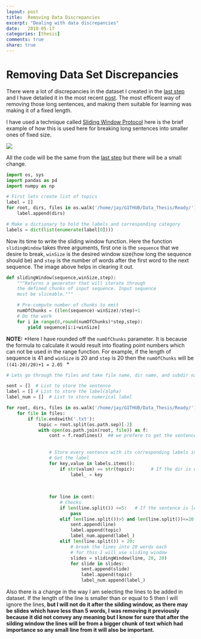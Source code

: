 ```yaml
---
layout: post
title:  Removing Data Discrepancies
excerpt: "Dealing with data discrepancies"
date:   2018-05-17
categories: [thesis]
comments: true
share: true
---
```

# Removing Data Set Discrepancies

There were a lot of discrepancies in the dataset I created in the [last step](https://jdvala.github.io/blog.io/thesis/2018/05/15/Data-Set-Creation.html) and I have detailed it in the most recent [post](https://jdvala.github.io/blog.io/thesis/2018/05/16/Data-Discrepancies.html). The most efficent way of removing those long sentences, and making them suitable for learning was making it of a fixed length. 

I have used a technique called [Sliding Window Protocol](https://en.wikipedia.org/wiki/Sliding_window_protocol) here is the brief example of how this is used here for breaking long sentences into smaller ones of fixed size.

<img src="{{ site.baseurl }}/images/sliding_window.png">

All the code will be the same from the [last step](https://jdvala.github.io/blog.io/thesis/2018/05/15/Data-Set-Creation.html) but there will be a small change.


```python
import os, sys
import pandas as pd
import numpy as np
```


```python
# First lets create list of topics
label = []
for root, dirs, files in os.walk('/home/jay/GITHUB/Data_Thesis/Ready/'):
    label.append(dirs)
```


```python
# Make a dictionary to hold the labels and corresponding category
labels = dict(list(enumerate(label[0])))
```

Now its time to write the sliding window function. Here the function ```slidingWindow``` takes three arguments, first one is the ```sequence``` that we desire to break, ```winSize``` is the desired window size(how long the sequence should be) and ```step``` is the number of words after the first word to the next sequence. The image above helps in clearing it out.


```python
def slidingWindow(sequence,winSize,step):
    """Returns a generator that will iterate through
    the defined chunks of input sequence. Input sequence
    must be sliceable."""

    # Pre-compute number of chunks to emit
    numOfChunks = ((len(sequence)-winSize)/step)+1
    # Do the work
    for i in range(0,round(numOfChunks)*step,step):
        yield sequence[i:i+winSize]
```

**NOTE:** *Here I have rounded off the ```numOfChunks``` parameter. It is because the formula to calculate it would result into floating point numbers which can not be used in the range function. For example, if the length of sequence is 41 and ```winSize``` is 20 and ```step``` is 20 then the ```numOfChunks``` will be ```((41-20)/20)+1 = 2.05 ``` *


```python
# Lets go through the files and take file name, dir name, and subdir name

sent = []  # List to store the sentence
label = [] # List to store the label(alpha)
label_num = []  # List to store numerical label

for root, dirs, files in os.walk('/home/jay/GITHUB/Data_Thesis/Ready/'):
    for file in files:
        if file.endswith('.txt'):
            topic = root.split(os.path.sep)[-2]  
            with open(os.path.join(root, file)) as f:
                cont = f.readlines()  ## we prefere to get the sentences in the list form so that it is easy for us to label it
             
                
                # Store every sentence with its corresponding labels in a list
                # Get the label
                for key,value in labels.items():
                    if str(value) == str(topic):      # If the dir is equal to any value in the labels dict then
                        label_ = key
                        
    
                           
                for line in cont:
                    # Checks 
                    if len(line.split()) <=5:   # If the sentence is less than 5 words, just ignore them
                        pass 
                    elif len(line.split())>5 and len(line.split())<=20:  # If its betweenn 5 and 20 just add them to dataset
                        sent.append(line)
                        label.append(topic)
                        label_num.append(label_)
                    elif len(line.split()) > 20:
                        # break the lines into 20 words each
                        # for this I will use sliding window
                        slides = slidingWindow(line, 20, 20)
                        for slide in slides:
                            sent.append(slide)
                            label.append(topic)
                            label_num.append(label_)

```

Also there is a change in the way I am selecting the lines to be added in dataset. If the length of the line is smaller than or equal to 5 then I will ignore the lines, **but I will not do it after the silding window, as there may be slides which have less than 5 words, I was removing it previously because it did not convey any meaning but I know for sure that after the silding window the lines will be from a bigger chunk of text which had importance so any small line from it will also be important.**
